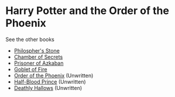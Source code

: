 # Harry Potter and the Order of the Phoenix

See the other books

- [Philospher's Stone](book-1.md)
- [Chamber of Secrets](book-2.md)
- [Prisoner of Azkaban](book-3.md)
- [Goblet of Fire](book-4.md)
- [Order of the Phoenix](book-5.md) (Unwritten)
- [Half-Blood Prince](book-6.md) (Unwritten)
- [Deathly Hallows](book-7.md) (Unwritten)
